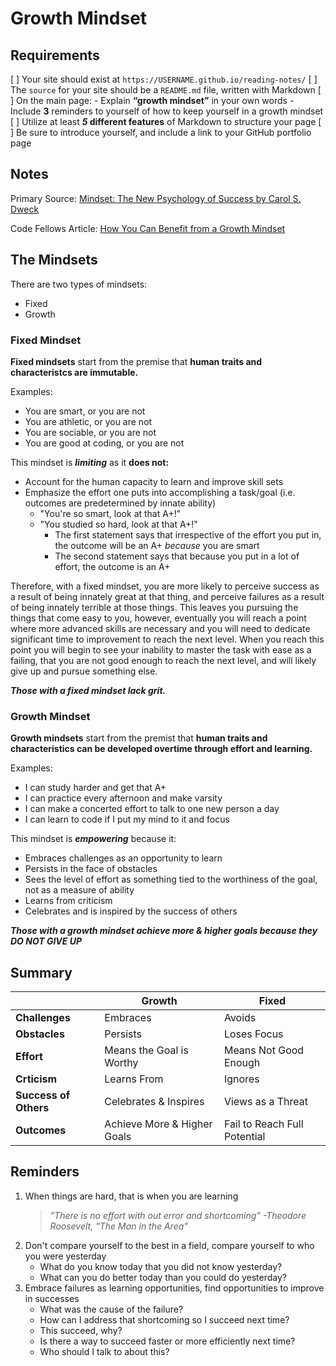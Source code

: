 # Growth Mindset

## Requirements
[ ] Your site should exist at `https://USERNAME.github.io/reading-notes/`
[ ] The `source` for your site should be a `README.md` file, written with Markdown
[ ] On the main page:
    - Explain **“growth mindset”** in your own words
    - Include **3** reminders to yourself of how to keep yourself in a growth mindset
[ ] Utilize at least **_5_ different features** of Markdown to structure your page
[ ] Be sure to introduce yourself, and include a link to your GitHub portfolio page

## Notes
Primary Source: [Mindset: The New Psychology of Success by Carol S. Dweck](https://www.amazon.com/Mindset-Psychology-Carol-S-Dweck/dp/0345472322/ref=sr_1_1?keywords=mindset+carol+s.+dweck&qid=1663365161&sprefix=mindset+%2Caps%2C260&sr=8-1)

Code Fellows Article: [How You Can Benefit from a Growth Mindset](https://www.atlassian.com/blog/inside-atlassian/growth-mindset)

## The Mindsets
There are two types of mindsets:
- Fixed
- Growth

### Fixed Mindset
**Fixed mindsets** start from the premise that **human traits and characteristcs are immutable.** 

Examples:
- You are smart, or you are not
- You are athletic, or you are not
- You are sociable, or you are not
- You are good at coding, or you are not

This mindset is ***limiting*** as it **does not:**
- Account for the human capacity to learn and improve skill sets
- Emphasize the effort one puts into accomplishing a task/goal (i.e. outcomes are predetermined by innate ability)
    -  "You're so smart, look at that A+!"
    -  "You studied so hard, look at that A+!"
        -  The first statement says that irrespective of the effort you put in, the outcome will be an A+ _because_ you are smart
        -  The second statement says that because you put in a lot of effort, the outcome is an A+

Therefore, with a fixed mindset, you are more likely to perceive success as a result of being innately great at that thing, and perceive failures as a result of being innately terrible at those things. This leaves you pursuing the things that come easy to you, however, eventually you will reach a point where more advanced skills are necessary and you will need to dedicate significant time to improvement to reach the next level. When you reach this point you will begin to see your inability to master the task with ease as a failing, that you are not good enough to reach the next level, and will likely give up and pursue something else. 

***Those with a fixed mindset lack grit.***

### Growth Mindset
**Growth mindsets** start from the premist that **human traits and characteristics can be developed overtime through effort and learning.**

Examples:
- I can study harder and get that A+
- I can practice every afternoon and make varsity
- I can make a concerted effort to talk to one new person a day
- I can learn to code if I put my mind to it and focus

This mindset is ***empowering*** because it:
- Embraces challenges as an opportunity to learn
- Persists in the face of obstacles
- Sees the level of effort as something tied to the worthiness of the goal, not as a measure of ability
- Learns from criticism
- Celebrates and is inspired by the success of others

***Those with a growth mindset achieve more & higher goals because they DO NOT GIVE UP***

## Summary
| | **Growth** | **Fixed** |
| --- | --- | --- |
| **Challenges** | Embraces | Avoids |
| **Obstacles** | Persists | Loses Focus |
| **Effort** | Means the Goal is Worthy | Means Not Good Enough | 
| **Crticism** | Learns From | Ignores |
| **Success of Others** | Celebrates & Inspires | Views as a Threat |
| **Outcomes** | Achieve More & Higher Goals | Fail to Reach Full Potential |


## Reminders
1. When things are hard, that is when you are learning
    > _"There is no effort with out error and shortcoming" -Theodore Roosevelt, "The Man in the Area"_
2. Don't compare yourself to the best in a field, compare yourself to who you were yesterday
    - What do you know today that you did not know yesterday?
    - What can you do better today than you could do yesterday?
3. Embrace failures as learning opportunities, find opportunities to improve in successes
    - What was the cause of the failure? 
    - How can I address that shortcoming so I succeed next time?
    - This succeed, why?
    - Is there a way to succeed faster or more efficiently next time?
    - Who should I talk to about this?
